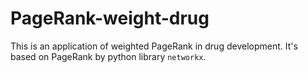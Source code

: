 # PageRank-weight-drug

This is an application of weighted PageRank in drug development. It's based on PageRank by python library `networkx`.
